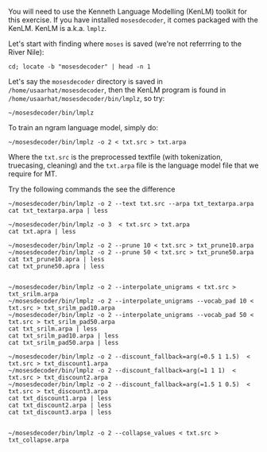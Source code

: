 
You will need to use the Kenneth Language Modelling (KenLM) toolkit for this exercise. If you have installed `mosesdecoder`, it comes packaged with the KenLM. KenLM is a.k.a. `lmplz`.

Let's start with finding where `moses` is saved (we're not referrring to the River Nile):

```
cd; locate -b "mosesdecoder" | head -n 1
```

Let's say the `mosesdecoder` directory is saved in `/home/usaarhat/mosesdecoder`, then the KenLM program is found in `/home/usaarhat/mosesdecoder/bin/lmplz`, so try:

```
~/mosesdecoder/bin/lmplz
```

To train an ngram language model, simply do:

```
~/mosesdecoder/bin/lmplz -o 2 < txt.src > txt.arpa
```

Where the `txt.src` is the preprocessed textfile (with tokenization, truecasing, cleaning) and the `txt.arpa` file is the language model file that we require for MT.

Try the following commands the see the difference

```
~/mosesdecoder/bin/lmplz -o 2 --text txt.src --arpa txt_textarpa.arpa
cat txt_textarpa.arpa | less

~/mosesdecoder/bin/lmplz -o 3  < txt.src > txt.arpa
cat txt.apra | less

~/mosesdecoder/bin/lmplz -o 2 --prune 10 < txt.src > txt_prune10.arpa
~/mosesdecoder/bin/lmplz -o 2 --prune 50 < txt.src > txt_prune50.arpa
cat txt_prune10.apra | less
cat txt_prune50.apra | less


~/mosesdecoder/bin/lmplz -o 2 --interpolate_unigrams < txt.src > txt_srilm.arpa
~/mosesdecoder/bin/lmplz -o 2 --interpolate_unigrams --vocab_pad 10 < txt.src > txt_srilm_pad10.arpa
~/mosesdecoder/bin/lmplz -o 2 --interpolate_unigrams --vocab_pad 50 < txt.src > txt_srilm_pad50.arpa
cat txt_srilm.arpa | less
cat txt_srilm_pad10.arpa | less
cat txt_srilm_pad50.arpa | less

~/mosesdecoder/bin/lmplz -o 2 --discount_fallback=arg(=0.5 1 1.5)  < txt.src > txt_discount1.arpa
~/mosesdecoder/bin/lmplz -o 2 --discount_fallback=arg(=1 1 1)  < txt.src > txt_discount2.arpa
~/mosesdecoder/bin/lmplz -o 2 --discount_fallback=arg(=1.5 1 0.5)  < txt.src > txt_discount3.arpa
cat txt_discount1.arpa | less
cat txt_discount2.arpa | less
cat txt_discount3.arpa | less


~/mosesdecoder/bin/lmplz -o 2 --collapse_values < txt.src > txt_collapse.arpa
   
```

